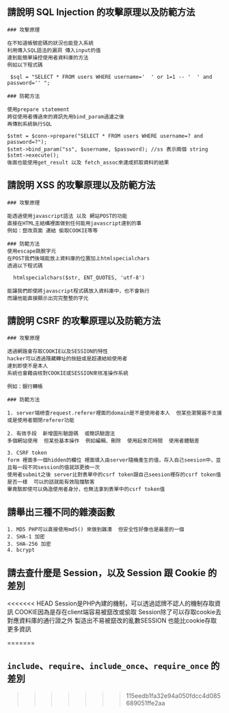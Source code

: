 ## 請說明 SQL Injection 的攻擊原理以及防範方法
	### 攻擊原理

	在不知道帳號密碼的狀況也能登入系統
	利用傳入SQL語法的漏洞 傳入input的值
	達到能簡單操控使用者資料庫的方法
	例如以下程式碼
	
	 $sql = "SELECT * FROM users WHERE username='  ' or 1=1 -- '  ' and password='' ";

	### 防範方法

	使用prepare statement
	將從使用者傳過來的資訊先用bind_param過濾之後
	再傳到系統執行SQL

	$stmt = $conn->prepare("SELECT * FROM users WHERE username=? and password=?");
	$stmt->bind_param("ss", $username, $password); //ss 表示兩個 string
	$stmt->execute();
	後面也能使用get_result 以及 fetch_assoc來達成抓取資料的結果


## 請說明 XSS 的攻擊原理以及防範方法
	### 攻擊原理

	能透過使用javascript語法 以及 網站POST的功能
	直接在HTML主結構裡面做到任何能用javascript達到的事
	例如：竄改頁面 連結 偷取COOKIE等等

	### 防範方法
	使用escape跳脫字元
	在POST我們後端能放上資料庫的位置加上htmlspecialchars
	透過以下程式碼

	  htmlspecialchars($str, ENT_QUOTES, 'utf-8')

	能讓我們即使將javascript程式碼放入資料庫中，也不會執行
	而讓他能直接顯示出完完整整的字元

## 請說明 CSRF 的攻擊原理以及防範方法

	### 攻擊原理

	透過網路會存取COOKIE以及SESSION的特性
	hacker可以透過隱藏轉址的按鈕或是超連結給使用者
	達到即使不是本人
	系統也會藉由核對COOKIE或SESSION來核准操作系統

	例如：銀行轉帳

	### 防範方法

	1. server端檢查request.referer裡面的domain是不是使用者本人  但某些瀏覽器不支援或是使用者關閉referer功能

	2. 有效手段  新增圖形驗證碼  或簡訊驗證法 
	多個網站使用  但某些基本操作  例如編輯、刪除  使用起來花時間  使用者體驗差

	3. CSRF token 
	form 裡面多一個hidden的欄位 裡面填入由server隨機產生的值，存入自己seesion中，並且每一段不同session的值就該更換一次
	使用者submit之後 server比對表單中的csrf token跟自己seesion裡存的csrf token值是否一樣  可以的話就能有效阻擋駭客
	畢竟駭即使可以偽造使用者身分，也無法拿到表單中的csrf token值

## 請舉出三種不同的雜湊函數

	1. MD5 PHP可以直接使用md5() 來做到雜湊  但安全性好像也是最差的一個
	2. SHA-1 加密
	3. SHA-256 加密
	4. bcrypt


## 請去查什麼是 Session，以及 Session 跟 Cookie 的差別

<<<<<<< HEAD
	Session是PHP內建的機制，可以透過認牌不認人的機制存取資訊
	COOKIE因為是存在client端容易被竄改或偷取
	Session除了可以存取cookie去對應資料庫的通行證之外
	製造出不易被竄改的亂數SESSION
	也能比cookie存取更多資訊
	
=======
## `include`、`require`、`include_once`、`require_once` 的差別
>>>>>>> 115eedb1fa32e94a050fdcc4d085689051ffe2aa

